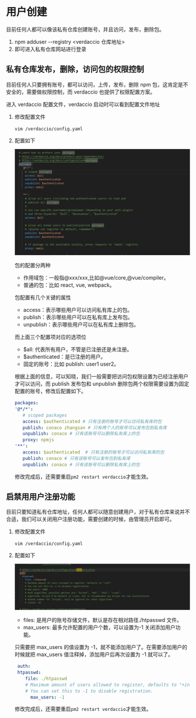 # 用户创建

目前任何人都可以像该私有仓库创建账号，并且访问，发布，删除包。

1. npm adduser --registry <verdaccio 仓库地址>
2. 即可进入私有仓库网站进行登录

## 私有仓库发布，删除，访问包的权限控制

目前任何人只要拥有账号，都可以访问，上传，发布，删除 npm 包，这肯定是不安全的，需要做权限控制，而 verdaccio 也提供了权限配置方案。

进入 verdaccio 配置文件，verdaccio 启动时可以看到配置文件地址

1. 修改配置文件

   `vim /verdaccio/config.yaml`

2. 配置如下

   ![依赖包权限](./img/config-packages.png)

   包的配置分两种

   - 作用域包：一般指@xxx/xxx,比如@vue/core,@vue/compiler。
   - 普通的包：比如 react, vue, webpack。

   包配置有几个关键的属性

   - access：表示哪些用户可以访问私有库上的包。
   - publish：表示哪些用户可以在私有库上发布包。
   - unpublish：表示哪些用户可以在私有库上删除包。

   而上面三个配置项对应的选项位

   - $all: 代表所有用户，不管是已注册还是未注册。
   - $authenticated：是已注册的用户。
   - 固定的账号：比如 publish: user1 user2。

   根据上面的信息，可以知晓，我们一般需要把访问包权限设置为已经注册用户才可以访问，而 publish 发布包和 unpublish 删除包两个权限需要设置为固定配置的账号，修改后配置如下。

   ```yaml
   packages:
   '@*/*':
      # scoped packages
      access: $authenticated # 只有注册的账号才可以访问私有库的包
      publish: conaco zhangsan # 只有两个人的账号可以发布包到私有库
      unpublish: conaco # 只有该账号可以删除私有库上的包
      proxy: npmjs
   '**':
      access: $authenticated  # 只有注册的账号才可以访问私有库的包
      publish: conaco # 只有该账号可以发布包到私有库
      unpublish: conaco # 只有该账号可以删除私有库上的包
   ```

   修改完成后，还需要重启`pm2 restart verdaccio`才能生效。

## 启禁用用户注册功能

目前只要知道私有仓库地址，任何人都可以随意创建用户，对于私有仓库来说并不合适，我们可以关闭用户注册功能，需要创建的时候，由管理员开启即可。

1. 修改配置文件

   `vim /verdaccio/config.yaml`

2. 配置如下

   ![注册权限](./img/config-auth.png)

   - files: 是用户的账号存储文件，默认是存在相对路径./htpasswd 文件。
   - max_users: 最多允许配置的用户个数，可以设置为-1 关闭添加用户功能。

   只需要把 max_users 的值设置为 -1，就不能添加用户了。在需要添加用户的时候就把 max_users 值注释掉，添加用户后再次设置为 -1 就可以了。

   ```yaml
    auth:
    htpasswd:
       file: ./htpasswd
       # Maximum amount of users allowed to register, defaults to "+inf".
       # You can set this to -1 to disable registration.
         max_users: -1
   ```

   修改完成后，还需要重启`pm2 restart verdaccio`才能生效。

